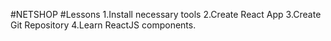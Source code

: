 #NETSHOP
#Lessons
1.Install necessary tools
2.Create React App
3.Create Git Repository
4.Learn ReactJS components.